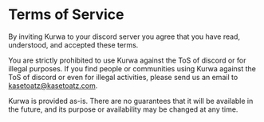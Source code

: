 # Terms of Service

By inviting Kurwa to your discord server you agree that you have read, understood, and accepted these terms.

You are strictly prohibited to use Kurwa against the ToS of discord or for illegal purposes. If you find people or communities using Kurwa against the ToS of discord or even for illegal activities, please send us an email to [kasetoatz@kasetoatz.com](mailto:kasetoatz@kasetoatz.com).

Kurwa is provided as-is. There are no guarantees that it will be available in the future, and its purpose or availability may be changed at any time.
